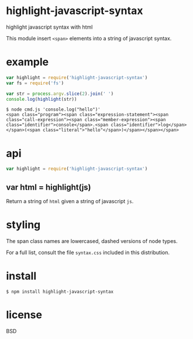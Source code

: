 # highlight-javascript-syntax

highlight javascript syntax with html

This module insert `<span>` elements into a string of javascript syntax.

# example

``` js
var highlight = require('highlight-javascript-syntax')
var fs = require('fs')

var str = process.argv.slice(2).join(' ')
console.log(highlight(str))
```

```
$ node cmd.js 'console.log("hello")'
<span class="program"><span class="expression-statement"><span class="call-expression"><span class="member-expression"><span class="identifier">console</span>.<span class="identifier">log</span></span>(<span class="literal">"hello"</span>)</span></span></span>
```

# api

``` js
var highlight = require('highlight-javascript-syntax')
```

## var html = highlight(js)

Return a string of `html` given a string of javascript `js`.

# styling

The span class names are lowercased, dashed versions of node types.

For a full list, consult the file `syntax.css` included in this distribution.

# install

```
$ npm install highlight-javascript-syntax
```

# license

BSD
